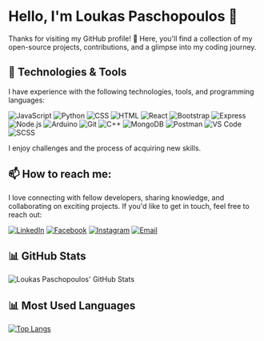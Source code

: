 
# Hello, I'm Loukas Paschopoulos 👋
Thanks for visiting my GitHub profile! 🚀 Here, you'll find a collection of my open-source projects, contributions, and a glimpse into my coding journey.


## 🔧 Technologies & Tools

I have experience with the following technologies, tools, and programming languages:

![JavaScript](https://img.shields.io/badge/JavaScript-F7DF1E?style=for-the-badge&logo=javascript&logoColor=black) ![Python](https://img.shields.io/badge/Python-3776AB?style=for-the-badge&logo=python&logoColor=white) ![CSS](https://img.shields.io/badge/CSS-1572B6?style=for-the-badge&logo=css3&logoColor=white) ![HTML](https://img.shields.io/badge/HTML-E34F26?style=for-the-badge&logo=html5&logoColor=white) ![React](https://img.shields.io/badge/React-61DAFB?style=for-the-badge&logo=react&logoColor=black) ![Bootstrap](https://img.shields.io/badge/Bootstrap-7952B3?style=for-the-badge&logo=bootstrap&logoColor=white) ![Express](https://img.shields.io/badge/Express-000000?style=for-the-badge&logo=express&logoColor=white) ![Node.js](https://img.shields.io/badge/Node.js-339933?style=for-the-badge&logo=node.js&logoColor=white) ![Arduino](https://img.shields.io/badge/Arduino-00979D?style=for-the-badge&logo=arduino&logoColor=white) ![Git](https://img.shields.io/badge/Git-F05032?style=for-the-badge&logo=git&logoColor=white) ![C++](https://img.shields.io/badge/C++-00599C?style=for-the-badge&logo=c%2B%2B&logoColor=white) ![MongoDB](https://img.shields.io/badge/MongoDB-47A248?style=for-the-badge&logo=mongodb&logoColor=white) ![Postman](https://img.shields.io/badge/Postman-FF6C37?style=for-the-badge&logo=postman&logoColor=black) ![VS Code](https://img.shields.io/badge/VS_Code-007ACC?style=for-the-badge&logo=visual-studio-code&logoColor=white) ![SCSS](https://img.shields.io/badge/SCSS-CC6699?style=for-the-badge&logo=sass&logoColor=white) 


I enjoy challenges and the process of acquiring new skills.

## 📫 How to reach me:

I love connecting with fellow developers, sharing knowledge, and collaborating on exciting projects. If you'd like to get in touch, feel free to reach out:



[![LinkedIn](https://img.shields.io/badge/-LinkedIn-blue?style=flat-square&logo=LinkedIn&logoColor=white&link=https://www.linkedin.com/in/lpaschopoulos/)](https://www.linkedin.com/in/lpaschopoulos/)
[![Facebook](https://img.shields.io/badge/-Facebook-1877F2?style=flat-square&logo=facebook&logoColor=white&link=https://www.facebook.com/loukpas)](https://www.facebook.com/loukpas)
[![Instagram](https://img.shields.io/badge/-Instagram-E4405F?style=flat-square&logo=instagram&logoColor=white&link=https://www.instagram.com/intechnio/)](https://www.instagram.com/intechnio/)
[![Email](https://img.shields.io/badge/Email-ff9900?style=flat-square&link=mailto:lpaschopoulos@gmail.com)](mailto:lpaschopoulos@gmail.com)

## 📊 GitHub Stats
![Loukas Paschopoulos' GitHub Stats](https://github-readme-stats.vercel.app/api?username=lpaschopoulos&show_icons=true&theme=dark)


## 📊 Most Used Languages

[![Top Langs](https://github-readme-stats.vercel.app/api/top-langs/?username=lpaschopoulos&layout=compact&theme=dark)](https://github.com/lpaschopoulos)
